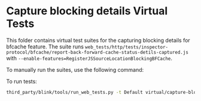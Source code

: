 # Capture blocking details Virtual Tests

This folder contains virtual test suites for the capturing blocking details for bfcache feature.
The suite runs `web_tests/http/tests/inspector-protocol/bfcache/report-back-forward-cache-status-detils-captured.js` with `--enable-features=RegisterJSSourceLocationBlockingBFCache`.

To manually run the suites, use the following command:

To run tests:

```bash
third_party/blink/tools/run_web_tests.py -t Default virtual/capture-blocking-details/
```